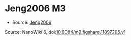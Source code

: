 <a name="material" />

# Jeng2006 M3
<script type="application/ld+json">
  {
    "@context": "https://schema.org/",
    "@type": "ChemicalSubstance",
    "@id": "https://egonw.github.io/nanowiki/nanowiki120.html#material",
    "http://purl.org/dc/terms/conformsTo":
      {
        "@type": "CreativeWork",
        "@id": "https://bioschemas.org/profiles/ChemicalSubstance/0.4-RELEASE/"
      },
    "identfier": "120",
    "name": "Jeng2006 M3",
    "url": "https://egonw.github.io/nanowiki/nanowiki120.html#material",
    "sameAs": "http://127.0.0.1/mediawiki/index.php/Special:URIResolver/Jeng2006_M3"
  }
</script>


* Source: [Jeng2006](Jeng2006.md)


Source: NanoWiki 6, doi:[10.6084/m9.figshare.11897205.v1](https://doi.org/10.6084/m9.figshare.11897205.v1)
